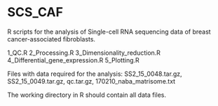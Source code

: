 # SCS_CAF

R scripts for the analysis of Single-cell RNA sequencing data of breast cancer-associated fibroblasts.

1_QC.R
2_Processing.R
3_Dimensionality_reduction.R
4_Differential_gene_expression.R
5_Plotting.R

Files with data required for the analysis: SS2_15_0048.tar.gz, SS2_15_0049.tar.gz, qc.tar.gz, 170210_naba_matrisome.txt

The working directory in R should contain all data files.
